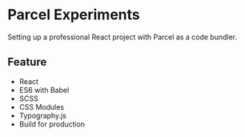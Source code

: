 # Parcel Experiments

Setting up a professional React project with Parcel as a code bundler. 

## Feature

- React
- ES6 with Babel
- SCSS
- CSS Modules
- Typography.js
- Build for production
